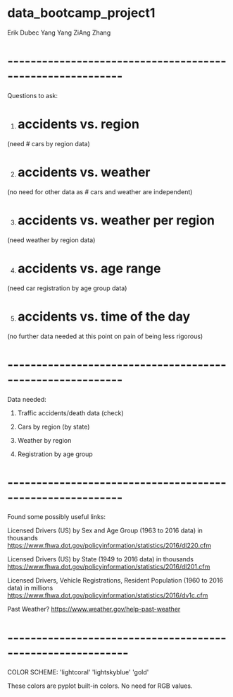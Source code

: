 # data_bootcamp_project1

Erik Dubec
Yang Yang
ZiAng Zhang

# ----------------------------------------------------------
Questions to ask:
1) # accidents vs. region
(need # cars by region data)

2) # accidents vs. weather
(no need for other data as # cars and weather are independent)

3) # accidents vs. weather per region
(need weather by region data)

4) # accidents vs. age range
(need car registration by age group data)

5) # accidents vs. time of the day
(no further data needed at this point on pain of being less rigorous)

# ----------------------------------------------------------
Data needed:
1) Traffic accidents/death data (check)

2) Cars by region (by state)

3) Weather by region

4) Registration by age group

# ----------------------------------------------------------

Found some possibly useful links:

Licensed Drivers (US) by Sex and Age Group (1963 to 2016 data) in thousands
https://www.fhwa.dot.gov/policyinformation/statistics/2016/dl220.cfm

Licensed Drivers (US) by State (1949 to 2016 data) in thousands
https://www.fhwa.dot.gov/policyinformation/statistics/2016/dl201.cfm

Licensed Drivers, Vehicle Registrations, Resident Population (1960 to 2016 data) in millions
https://www.fhwa.dot.gov/policyinformation/statistics/2016/dv1c.cfm

Past Weather?
https://www.weather.gov/help-past-weather


# -----------------------------------------------------------
COLOR SCHEME:
'lightcoral'
'lightskyblue'
'gold'

These colors are pyplot built-in colors. No need for RGB values.
